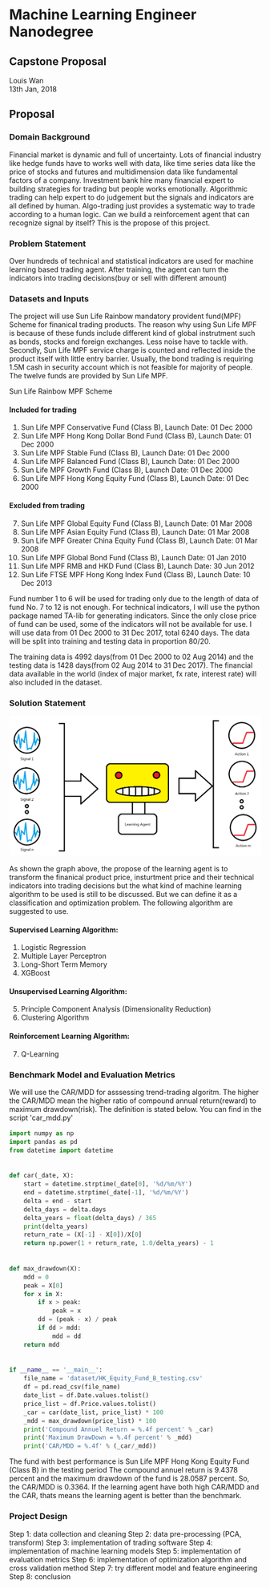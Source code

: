 # Machine Learning Engineer Nanodegree

## Capstone Proposal
Louis Wan  
13th Jan, 2018

## Proposal

### Domain Background

Financial market is dynamic and full of uncertainty. Lots of financial industry like hedge funds have to works well with data, like time series data like the price of stocks and futures and multidimension data like fundamental factors of a company. Investment bank hire many financial expert to building strategies for trading but people works emotionally. Algorithmic trading can help expert to do judgement but the signals and indicators are all defined by human. Algo-trading just provides a systematic way to trade according to a human logic. Can we build a reinforcement agent that can recognize signal by itself? This is the propose of this project.

### Problem Statement

Over hundreds of technical and statistical indicators are used for machine learning based trading agent. After training, the agent can turn the indicators into trading decisions(buy or sell with different amount)

### Datasets and Inputs

The project will use Sun Life Rainbow mandatory provident fund(MPF) Scheme for finanical trading products. The reason why using Sun Life MPF is because of these funds include different kind of global instrutment such as bonds, stocks and foreign exchanges. Less noise have to tackle with. Secondly, Sun Life MPF service charge is counted and reflected inside the product itself with little entry barrier. Usually, the bond trading is requiring 1.5M cash in security account which is not feasible for majority of people. The twelve funds are provided by Sun Life MPF.

Sun Life Rainbow MPF Scheme 

#### Included for trading
1. Sun Life MPF Conservative Fund (Class B), Launch Date: 01 Dec 2000
2. Sun Life MPF Hong Kong Dollar Bond Fund (Class B), Launch Date: 01 Dec 2000
3. Sun Life MPF Stable Fund (Class B), Launch Date: 01 Dec 2000
4. Sun Life MPF Balanced Fund (Class B), Launch Date: 01 Dec 2000
5. Sun Life MPF Growth Fund (Class B), Launch Date: 01 Dec 2000
6. Sun Life MPF Hong Kong Equity Fund (Class B), Launch Date: 01 Dec 2000

#### Excluded from trading
7. Sun Life MPF Global Equity Fund (Class B), Launch Date: 01 Mar 2008
8. Sun Life MPF Asian Equity Fund (Class B), Launch Date: 01 Mar 2008
9. Sun Life MPF Greater China Equity Fund (Class B), Launch Date: 01 Mar 2008
10. Sun Life MPF Global Bond Fund (Class B), Launch Date: 01 Jan 2010
11. Sun Life MPF RMB and HKD Fund (Class B), Launch Date: 30 Jun 2012
12. Sun Life FTSE MPF Hong Kong Index Fund (Class B), Launch Date: 10 Dec 2013

Fund number 1 to 6 will be used for trading only due to the length of data of fund No. 7 to 12 is not enough. For technical indicators, I will use the python package named TA-lib for generating indicators. Since the only close price of fund can be used, some of the indicators will not be available for use. I will use data from 01 Dec 2000 to 31 Dec 2017, total 6240 days. The data will be split into training and testing data in proportion 80/20. 

The training data is 4992 days(from 01 Dec 2000 to 02 Aug 2014) and the testing data is 1428 days(from 02 Aug 2014 to 31 Dec 2017). The financial data available in the world (index of major market, fx rate, interest rate) will also included in the dataset.

### Solution Statement

![alt text](md_figure/fig_1.png "Figure 1")

As shown the graph above, the propose of the learning agent is to transform the finanical product price, insturtment price and their technical indicators into trading decisions but the what kind of machine learning algorithm to be used is still to be discussed. But we can define it as a classification and optimization problem. The following algorithm are suggested to use.

#### Supervised Learning Algorithm:
1. Logistic Regression
2. Multiple Layer Perceptron
3. Long-Short Term Memory
4. XGBoost

#### Unsupervised Learning Algorithm:
5. Principle Component Analysis (Dimensionality Reduction)
6. Clustering Algorithm

#### Reinforcement Learning Algorithm:
7. Q-Learning

### Benchmark Model and Evaluation Metrics

We will use the CAR/MDD for asssessing trend-trading algoritm. The higher the CAR/MDD mean the higher ratio of compound annual return(reward) to maximum drawdown(risk). The definition is stated below. You can find in the script 'car_mdd.py'

```python
import numpy as np
import pandas as pd
from datetime import datetime


def	car(_date, X):
	start = datetime.strptime(_date[0], '%d/%m/%Y')
	end = datetime.strptime(_date[-1], '%d/%m/%Y')
	delta = end - start
	delta_days = delta.days
	delta_years = float(delta_days) / 365
	print(delta_years)
	return_rate = (X[-1] - X[0])/X[0]
	return np.power(1 + return_rate, 1.0/delta_years) - 1


def max_drawdown(X):
    mdd = 0
    peak = X[0]
    for x in X:
        if x > peak: 
            peak = x
        dd = (peak - x) / peak
        if dd > mdd:
            mdd = dd
    return mdd 


if __name__ == '__main__':
    file_name = 'dataset/HK_Equity_Fund_B_testing.csv'
    df = pd.read_csv(file_name)
    date_list = df.Date.values.tolist()
    price_list = df.Price.values.tolist()
    _car = car(date_list, price_list) * 100
    _mdd = max_drawdown(price_list) * 100
    print('Compound Annuel Return = %.4f percent' % _car)
    print('Maximum DrawDown = %.4f percent' % _mdd)
    print('CAR/MDD = %.4f' % (_car/_mdd))
```

The fund with best performance is Sun Life MPF Hong Kong Equity Fund (Class B) in the testing period
The compound annuel return is 9.4378 percent and the maximum drawdown of the fund is 28.0587 percent. So, the CAR/MDD is 0.3364. If the learning agent have both high CAR/MDD and the CAR, thats means the learning agent is better than the benchmark.

### Project Design

Step 1: data collection and cleaning
Step 2: data pre-processing (PCA, transform)
Step 3: implementation of trading software
Step 4: implementation of machine learning models
Step 5: implementation of evaluation metrics
Step 6: implementation of optimization algorithm and cross validation method
Step 7: try different model and feature engineering
Step 8: conclusion